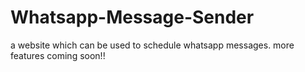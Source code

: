 # Whatsapp-Message-Sender
a website which can be used to schedule whatsapp messages. more features coming soon!!
